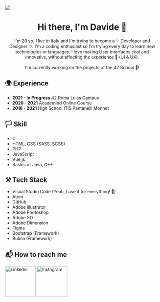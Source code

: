<img src="https://i.imgur.com/orKNBMK.png"/>

<main>
  <h1 align="center">Hi there, I'm Davide 👋</h1>
  <p align="center">
    I'm 20 yo, I live in Italy and I'm trying to become a ✨ Developer and Designer ✨. I'm a coding enthusiast so I'm trying every day to learn new technologies or languages. I love making User Interfaces cool and innovative, without affecting the experience 🌈 (UI & UX).<br><br>I'm currently working on the projects of the 42 School 🥰!
  </p>
  <h2>🌍 Experience</h2>
  <ul>
    <li><strong>2021 - In Progress</strong> 42 Roma Luiss Campus</li>
    <li><strong>2020 - 2021</strong> Academind Online Course</li>
    <li><strong>2016 - 2021</strong> High School ITIS Pantanelli Monnet</li>
  </ul>
  <h2>🏳️ Skill</h2>
  <ul>
    <li>C</li>
    <li>HTML, CSS (SASS, SCSS)</li>
    <li>PHP</li>
    <li>JavaScript</li>
    <li>Vue.js</li>
    <li>Basics of Java, C++</li>
  </ul>
  <h2>⚒️ Tech Stack</h2>
  <ul>
    <li>Visual Studio Code (Yeah, I use it for everything! 🙈)</li>
    <li>Atom</li>
    <li>GitHub</li>
    <li>Adobe Illustrator</li>
    <li>Adobe Photoshop</li>
    <li>Adobe XD</li>
    <li>Adobe Dimension</li>
    <li>Figma</li>
    <li>Bootstrap (Framework)</li>
    <li>Bulma (Framework)</li>
  </ul>
  <h2>📬 How to reach me</h2>
  <a href="https://www.linkedin.com/in/davide-gioia-6ab2291a0/">
    <img align="left" alt="Linkedin" width="100px" src="https://img.shields.io/badge/Linkedin-0A66C2?style=for-the-badge&logo=Linkedin&logoColor=white" />
  </a>
  <a href="https://www.instagram.com/davide.zip/">
    <img align="left" alt="Instagram" width="100px" src="https://img.shields.io/badge/Instagram-E4405F?style=for-the-badge&logo=instagram&logoColor=white" />
  </a>
  
</main>

<!--
**DavideGioia/davidegioia** is a ✨ _special_ ✨ repository because its `README.md` (this file) appears on your GitHub profile.

Here are some ideas to get you started:

- 🔭 I’m currently working on ...
- 🌱 I’m currently learning ...
- 👯 I’m looking to collaborate on ...
- 🤔 I’m looking for help with ...
- 💬 Ask me about ...
- 📫 How to reach me: ...
- 😄 Pronouns: ...
- ⚡ Fun fact: ...
-->
